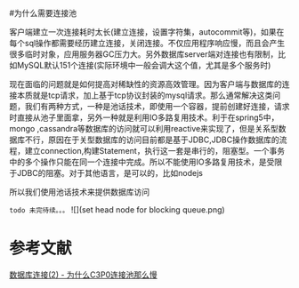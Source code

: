 #为什么需要连接池

客户端建立一次连接耗时太长(建立连接，设置字符集，autocommit等)，如果在每个sql操作都需要经历建立连接，关闭连接。不仅应用程序响应慢，而且会产生很多临时对象，应用服务器GC压力大。另外数据库server端对连接也有限制，比如MySQL默认151个连接(实际环境中一般会调大这个值，尤其是多个服务时)


现在面临的问题就是如何提高对稀缺性的资源高效管理。因为客户端与数据库的连接本质就是tcp请求，加上基于tcp协议封装的mysql请求。那么通常解决这类问题，我们有两种方式，一种是池话技术，即使用一个容器，提前创建好连接，请求时直接从池子里面拿，另外一种就是利用IO多路复用技术。利于在spring5中，mongo ,cassandra等数据库的访问就可以利用reactive来实现了，但是关系型数据库不行，原因在于关型数据库的访问目前都是基于JDBC,JDBC操作数据库的流程，建立connection,构建Statement，执行这一套是串行的，阻塞型。一个事务中的多个操作只能在同一个连接中完成。所以不能使用IO多路复用技术，是受限于JDBC的阻塞。对于其他语言，是可以的，比如nodejs


所以我们使用池话技术来提供数据库访问

`todo 未完待续。。。`
![](set head node for blocking queue.png)


# 参考文献
[数据库连接(2) - 为什么C3P0连接池那么慢](https://juejin.im/post/5cc191cd6fb9a03228616d89)
